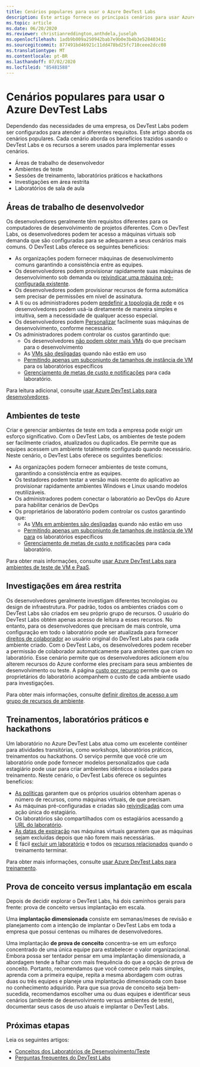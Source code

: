 ```yaml
---
title: Cenários populares para usar o Azure DevTest Labs
description: Este artigo fornece os principais cenários para usar Azure DevTest Labs e dois caminhos gerais para começar a usar o serviço em sua organização.
ms.topic: article
ms.date: 06/20/2020
ms.reviewer: christianreddington,anthdela,juselph
ms.openlocfilehash: 1adb9b009a250942bab7e9b0e3b4b3e52840341c
ms.sourcegitcommit: 877491bd46921c11dd478bd25fc718ceee2dcc08
ms.translationtype: MT
ms.contentlocale: pt-BR
ms.lasthandoff: 07/02/2020
ms.locfileid: "85481588"
---
```

# <a name="popular-scenarios-for-using-azure-devtest-labs"></a>Cenários populares para usar o Azure DevTest Labs
Dependendo das necessidades de uma empresa, os DevTest Labs podem ser configurados para atender a diferentes requisitos.  Este artigo aborda os cenários populares. Cada cenário aborda os benefícios trazidos usando o DevTest Labs e os recursos a serem usados para implementar esses cenários.  

- Áreas de trabalho de desenvolvedor
- Ambientes de teste
- Sessões de treinamento, laboratórios práticos e hackathons
- Investigações em área restrita
- Laboratórios de sala de aula

## <a name="developer-desktops"></a>Áreas de trabalho de desenvolvedor
Os desenvolvedores geralmente têm requisitos diferentes para os computadores de desenvolvimento de projetos diferentes. Com o DevTest Labs, os desenvolvedores podem ter acesso a máquinas virtuais sob demanda que são configuradas para se adequarem a seus cenários mais comuns. O DevTest Labs oferece os seguintes benefícios:

- As organizações podem fornecer máquinas de desenvolvimento comuns garantindo a consistência entre as equipes.
- Os desenvolvedores podem provisionar rapidamente suas máquinas de desenvolvimento sob demanda ou [reivindicar uma máquina pré-configurada existente](devtest-lab-add-claimable-vm.md).
- Os desenvolvedores podem provisionar recursos de forma automática sem precisar de permissões em nível de assinatura.
- A ti ou os administradores podem [predefinir a topologia de rede](devtest-lab-configure-vnet.md) e os desenvolvedores podem usá-la diretamente de maneira simples e intuitiva, sem a necessidade de qualquer acesso especial.
- Os desenvolvedores podem [Personalizar](devtest-lab-add-vm.md#add-an-existing-artifact-to-a-vm) facilmente suas máquinas de desenvolvimento, conforme necessário.
- Os administradores podem controlar os custos garantindo que:
    - Os desenvolvedores [não podem obter mais VMs](devtest-lab-set-lab-policy.md#set-virtual-machines-per-user) do que precisam para o desenvolvimento
    - As [VMs são desligadas](devtest-lab-set-lab-policy.md#set-auto-shutdown) quando não estão em uso
    - [Permitindo apenas um subconjunto de tamanhos de instância de VM](devtest-lab-set-lab-policy.md#set-allowed-virtual-machine-sizes) para os laboratórios específicos
    - [Gerenciamento de metas de custo e notificações](devtest-lab-configure-cost-management.md) para cada laboratório.

Para leitura adicional, consulte [usar Azure DevTest Labs para desenvolvedores](devtest-lab-developer-lab.md). 

## <a name="test-environments"></a>Ambientes de teste
Criar e gerenciar ambientes de teste em toda a empresa pode exigir um esforço significativo. Com o DevTest Labs, os ambientes de teste podem ser facilmente criados, atualizados ou duplicados. Ele permite que as equipes acessem um ambiente totalmente configurado quando necessário. Neste cenário, o DevTest Labs oferece os seguintes benefícios:

- As organizações podem fornecer ambientes de teste comuns, garantindo a consistência entre as equipes.
- Os testadores podem testar a versão mais recente do aplicativo ao provisionar rapidamente ambientes Windows e Linux usando modelos reutilizáveis.
- Os administradores podem conectar o laboratório ao DevOps do Azure para habilitar cenários de DevOps
- Os proprietários de laboratório podem controlar os custos garantindo que:
    - As [VMs em ambientes são desligadas](devtest-lab-set-lab-policy.md#set-auto-shutdown) quando não estão em uso
    - [Permitindo apenas um subconjunto de tamanhos de instância de VM para](devtest-lab-set-lab-policy.md#set-allowed-virtual-machine-sizes) os laboratórios específicos
    - [Gerenciamento de metas de custo e notificações](devtest-lab-configure-cost-management.md) para cada laboratório.

Para obter mais informações, consulte [usar Azure DevTest Labs para ambientes de teste de VM e PaaS](devtest-lab-test-env.md).

## <a name="sandboxed-investigations"></a>Investigações em área restrita
Os desenvolvedores geralmente investigam diferentes tecnologias ou design de infraestrutura. Por padrão, todos os ambientes criados com o DevTest Labs são criados em seu próprio grupo de recursos. O usuário do DevTest Labs obtém apenas acesso de leitura a esses recursos. No entanto, para os desenvolvedores que precisam de mais controle, uma configuração em todo o laboratório pode ser atualizada para fornecer [direitos de colaborador](https://azure.microsoft.com/updates/azure-devtest-labs-view-and-set-access-rights-to-an-environment-rg/) ao usuário original do DevTest Labs para cada ambiente criado.  Com o DevTest Labs, os desenvolvedores podem receber a permissão de colaborador automaticamente para ambientes que criam no laboratório.  Esse cenário permite que os desenvolvedores adicionem e/ou alterem recursos do Azure conforme eles precisam para seus ambientes de desenvolvimento ou teste. A página [custo por recurso](devtest-lab-configure-cost-management.md#view-cost-by-resource) permite que os proprietários do laboratório acompanhem o custo de cada ambiente usado para investigações.

Para obter mais informações, consulte [definir direitos de acesso a um grupo de recursos de ambiente](https://aka.ms/dtl-sandbox).

## <a name="trainings-hands-on-labs-and-hackathons"></a>Treinamentos, laboratórios práticos e hackathons 
Um laboratório no Azure DevTest Labs atua como um excelente contêiner para atividades transitórias, como workshops, laboratórios práticos, treinamentos ou hackathons.  O serviço permite que você crie um laboratório onde pode fornecer modelos personalizados que cada estagiário pode usar para criar ambientes idênticos e isolados para treinamento. Neste cenário, o DevTest Labs oferece os seguintes benefícios:

- [As políticas](devtest-lab-set-lab-policy.md) garantem que os próprios usuários obtenham apenas o número de recursos, como máquinas virtuais, de que precisam.
- As máquinas pré-configuradas e criadas são [reivindicadas](devtest-lab-add-claimable-vm.md) com uma ação única do estagiário.
- Os laboratórios são compartilhados com os estagiários acessando [a URL do laboratório](devtest-lab-faq.md#how-do-i-share-a-direct-link-to-my-lab).
- [As datas de expiração](devtest-lab-add-vm.md#steps-to-add-a-vm-to-a-lab-in-azure-devtest-labs) nas máquinas virtuais garantem que as máquinas sejam excluídas depois que não forem mais necessárias.
- É fácil [excluir um laboratório](devtest-lab-delete-lab-vm.md#delete-a-lab) e todos os [recursos relacionados](devtest-lab-faq.md#how-do-i-automate-the-process-of-deleting-all-the-vms-in-my-lab) quando o treinamento terminar.

Para obter mais informações, consulte [usar Azure DevTest Labs para treinamento](devtest-lab-training-lab.md).  

## <a name="proof-of-concept-vs-scaled-deployment"></a>Prova de conceito versus implantação em escala
Depois de decidir explorar o DevTest Labs, há dois caminhos gerais para frente: prova de conceito versus implantação em escala.  

Uma **implantação dimensionada** consiste em semanas/meses de revisão e planejamento com a intenção de implantar o DevTest Labs em toda a empresa que possui centenas ou milhares de desenvolvedores.

Uma implantação **de prova de conceito** concentra-se em um esforço concentrado de uma única equipe para estabelecer o valor organizacional. Embora possa ser tentador pensar em uma implantação dimensionada, a abordagem tende a falhar com mais frequência do que a opção de prova de conceito. Portanto, recomendamos que você comece pelo mais simples, aprenda com a primeira equipe, repita a mesma abordagem com outras duas ou três equipes e planeje uma implantação dimensionada com base no conhecimento adquirido. Para que sua prova de conceito seja bem-sucedida, recomendamos escolher uma ou duas equipes e identificar seus cenários (ambiente de desenvolvimento versus ambientes de teste), documentar seus casos de uso atuais e implantar o DevTest Labs.

## <a name="next-steps"></a>Próximas etapas
Leia os seguintes artigos:

- [Conceitos dos Laboratórios de Desenvolvimento/Teste](devtest-lab-concepts.md)
- [Perguntas frequentes do DevTest Labs](devtest-lab-faq.md)

